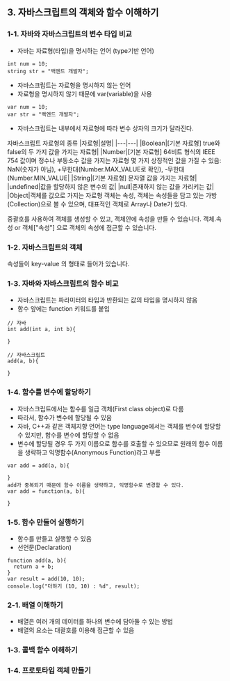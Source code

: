## 3. 자바스크립트의 객체와 함수 이해하기 

### 1-1. 자바와 자바스크립트의 변수 타입 비교 
* 자바는 자료형(타입)을 명시하는 언어 (type기반 언어)
```
int num = 10;
string str = "백엔드 개발자";
```
* 자바스크립트는 자료형을 명시하지 않는 언어
* 자료형을 명시하지 않기 때문에 var(variable)을 사용
```
var num = 10;
var str = "백엔드 개발자";
```
* 자바스크립트는 내부에서 자료형에 따라 변수 상자의 크기가 달라진다.

자바스크립트 자료형의 종류
|자료형|설명|
|---|---|
|Boolean|[기본 자료형] true와 false의 두 가지 값을 가지는 자료형|
|Number|[기본 자료형] 64비트 형식의 IEEE 754 값이며 정수나 부동소수 값을 가지는 자료형 몇 가지 상징적인 값을 가질 수 있음: NaN(숫자가 아님), +무한대(Number.MAX_VALUE로 확인), -무한대(Number.MIN_VALUE|
|String|[기본 자료형] 문자열 값을 가지는 자료형|
|undefined|값을 할당하지 않은 변수의 값|
|null|존재하지 않는 값을 가리키는 값|
|Object|객체를 값으로 가지는 자료형 객체는 속성, 객체는 속성들을 담고 있는 가방(Collection)으로 볼 수 있으며, 대표적인 객체로 Array나 Date가 있다.

중괄호를 사용하여 객체를 생성할 수 있고, 객체안에 속성을 만들 수 있습니다.
객체.속성 or 객체["속성"] 으로 객체의 속성에 접근할 수 있습니다.

### 1-2. 자바스크립트의 객체
속성들이 key-value 의 형태로 들어가 있습니다.

### 1-3. 자바와 자바스크립트의 함수 비교
* 자바스크립트는 파라미터의 타입과 반환되는 값의 타입을 명시하지 않음
* 함수 앞에는 function 키워드를 붙입
```
// 자바
int add(int a, int b){

}

// 자바스크립트
add(a, b){

}
```

### 1-4. 함수를 변수에 할당하기
* 자바스크립트에서는 함수를 일급 객체(First class object)로 다룸
* 따라서, 함수가 변수에 할당될 수 있음
* 자바, C++과 같은 객체지향 언어는 type language에서는 객체를 변수에 할당할 수 있지만, 함수를 변수에 할당할 수 없음
* 변수에 할당될 경우 두 가지 이름으로 함수를 호출할 수 있으므로 원래의 함수 이름을 생략하고 익명함수(Anonymous Function)라고 부름
```
var add = add(a, b){

}
add가 중복되기 때문에 함수 이름을 생략하고, 익명함수로 변경할 수 있다.
var add = function(a, b){

}
```
### 1-5. 함수 만들어 실행하기
* 함수를 만들고 실행할 수 있음
* 선언문(Declaration)
```
function add(a, b){
  return a + b;
}
var result = add(10, 10);
console.log("더하기 (10, 10) : %d", result);
```

### 2-1. 배열 이해하기 
* 배열은 여러 개의 데이터를 하나의 변수에 담아둘 수 있는 방법
* 배열의 요소는 대괄호를 이용해 접근할 수 있음
### 1-3. 콜백 함수 이해하기 
### 1-4. 프로토타입 객체 만들기 
